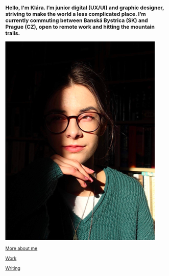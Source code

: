 ### Hello, I'm Klára. I’m junior digital (UX/UI) and graphic designer, striving to make the world a less complicated place. I’m currently commuting between Banská Bystrica (SK) and Prague (CZ), open to remote work and hitting the mountain trails.

![!<--add alt text-->](img/headshot.png)

[More about me](about.md)


  [Work](work/index.md)
  
  [Writing](writing/index.md)
